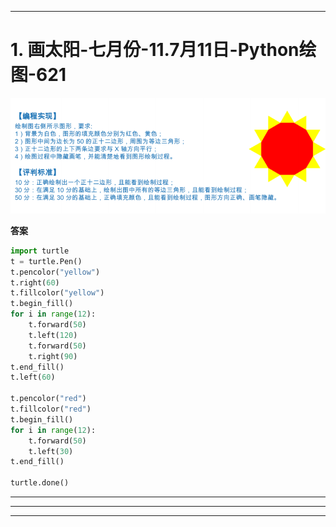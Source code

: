 -----
# 1. 画太阳-七月份-11.7月11日-Python绘图-621

![七月份-11.7月11日-Python绘图](../_img/微信截图_20220111190104.png)

**答案**
```py
import turtle
t = turtle.Pen()
t.pencolor("yellow")
t.right(60)
t.fillcolor("yellow")
t.begin_fill()
for i in range(12):
    t.forward(50)
    t.left(120)
    t.forward(50)
    t.right(90)
t.end_fill()
t.left(60)

t.pencolor("red")
t.fillcolor("red")
t.begin_fill()
for i in range(12):
    t.forward(50)
    t.left(30)
t.end_fill()

turtle.done()


```
-----

-----

-----
